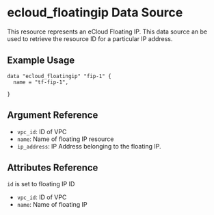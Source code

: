 # ecloud_floatingip Data Source

This resource represents an eCloud Floating IP. This data source an be used to retrieve the resource ID for a particular IP address. 
## Example Usage

```hcl
data "ecloud_floatingip" "fip-1" {
  name = "tf-fip-1",

}
```

## Argument Reference

- `vpc_id`: ID of VPC
- `name`: Name of floating IP resource
- `ip_address`: IP Address belonging to the floating IP.

## Attributes Reference

`id` is set to floating IP ID

- `vpc_id`: ID of VPC
- `name`: Name of floating IP
